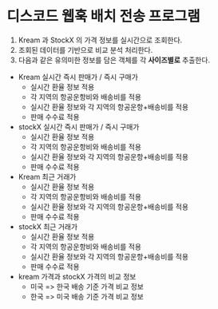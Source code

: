 # 디스코드 웹훅 배치 전송 프로그램
1. Kream 과 StockX 의 가격 정보를 실시간으로 조회한다.
2. 조회된 데이터를 기반으로 비교 분석 처리한다.
3. 다음과 같은 유의미한 정보를 담은 객체를 각 **사이즈별로** 추출한다.
- Kream 실시간 즉시 판매가 / 즉시 구매가
   -  실시간 환율 정보 적용
   - 각 지역의 항공운항비와 배송비를 적용
   - 실시간 환율 정보와 각 지역의 항공운항+배송비를 적용
   - 판매 수수료 적용
- stockX 실시간 즉시 판매가 / 즉시 구매가
   -  실시간 환율 정보 적용
   - 각 지역의 항공운항비와 배송비를 적용
   - 실시간 환율 정보와 각 지역의 항공운항+배송비를 적용
   - 판매 수수료 적용
- Kream 최근 거래가
   -  실시간 환율 정보 적용
   - 각 지역의 항공운항비와 배송비를 적용
   - 실시간 환율 정보와 각 지역의 항공운항+배송비를 적용
   - 판매 수수료 적용
- stockX 최근 거래가
   -  실시간 환율 정보 적용
   - 각 지역의 항공운항비와 배송비를 적용
   - 실시간 환율 정보와 각 지역의 항공운항+배송비를 적용
   - 판매 수수료 적용 
- kream 가격과 stockX 가격의 비교 정보
   - 미국 => 한국 배송 기준 가격 비교 정보 
   - 한국 => 미국 배송 기준 가격 비교 정보 
